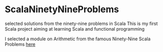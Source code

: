 # ScalaNinetyNineProblems
selected solutions from the ninety-nine problems in Scala
This is my first Scala project aiming at learning Scala and functional programming

I selected a module on Arithmetic from the famous Ninety-Nine Scala Problems [here](http://aperiodic.net/phil/scala/s-99/)
